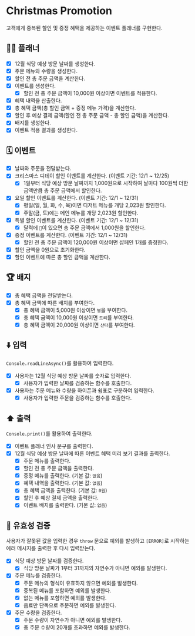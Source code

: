 # Christmas Promotion

고객에게 중복된 할인 및 증정 혜택을 제공하는 이벤트 플래너를 구현한다.

## 💁‍♀️ 플래너

- [x] 12월 식당 예상 방문 날짜를 생성한다.
- [x] 주문 메뉴와 수량을 생성한다.
- [x] 할인 전 총 주문 금액을 계산한다.
- [x] 이벤트를 생성한다.
  - [x] 할인 전 총 주문 금액이 10,000원 이상이면 이벤트를 적용한다.
- [x] 혜택 내역을 산출한다.
- [x] 총 혜택 금액(총 할인 금액 + 증정 메뉴 가격)을 계산한다.
- [x] 할인 후 예상 결제 금액(할인 전 총 주문 금액 - 총 할인 금액)을 계산한다.
- [x] 배지를 생성한다.
- [x] 이벤트 적용 결과를 생성한다.

## 🗓️ 이벤트

- [x] 날짜와 주문을 전달받는다.
- [x] 크리스마스 디데이 할인 이벤트를 계산한다. (이벤트 기간: 12/1 ~ 12/25)
  - [x] 1일부터 식당 예상 방문 날짜까지 1,000원으로 시작하여 날마다 100원씩 더한 금액만큼 총 주문 금액에서 할인한다.
- [x] 요일 할인 이벤트를 계산한다. (이벤트 기간: 12/1 ~ 12/31)
  - [x] 평일(일, 월, 화, 수, 목)이면 디저트 메뉴를 개당 2,023원 할인한다.
  - [x] 주말(금, 토)에는 메인 메뉴를 개당 2,023원 할인한다.
- [x] 특별 할인 이벤트를 계산한다. (이벤트 기간: 12/1 ~ 12/31)
  - [x] 달력에 `🌟`이 있으면 총 주문 금액에서 1,000원을 할인한다.
- [x] 증정 이벤트를 계산한다. (이벤트 기간: 12/1 ~ 12/31)
  - [x] 할인 전 총 주문 금액이 120,000원 이상이면 샴페인 1개를 증정한다.
- [x] 할인 금액을 0원으로 초기화한다.
- [x] 할인 이벤트에 따른 총 할인 금액을 계산한다.

## 🏆 배지

- [x] 총 혜택 금액을 전달받는다.
- [x] 총 혜택 금액에 따른 배지를 부여한다.
  - [x] 총 혜택 금액이 5,000원 이상이면 `별`을 부여한다.
  - [x] 총 혜택 금액이 10,000원 이상이면 `트리`를 부여한다.
  - [x] 총 혜택 금액이 20,000원 이상이면 `산타`를 부여한다.

## ⬇️ 입력

`Console.readLineAsync()`를 활용하여 입력한다.

- [x] 사용자는 12월 식당 예상 방문 날짜를 숫자로 입력한다.
  - [x] 사용자가 입력한 날짜를 검증하는 함수를 호출한다.
- [x] 사용자는 주문 메뉴와 수량을 하이픈과 쉼표로 구분하여 입력한다.
  - [x] 사용자가 입력한 주문을 검증하는 함수를 호출한다.

## ⬆️ 출력

`Console.print()`를 활용하여 출력한다.

- [x] 이벤트 플래너 인사 문구를 출력한다.
- [x] 12월 식당 예상 방문 날짜에 따른 이벤트 혜택 미리 보기 결과를 출력한다.
  - [x] 주문 메뉴를 출력한다.
  - [x] 할인 전 총 주문 금액을 출력한다.
  - [x] 증정 메뉴를 출력한다. (기본 값: `없음`)
  - [x] 혜택 내역을 출력한다. (기본 값: `없음`)
  - [x] 총 혜택 금액을 출력한다. (기본 값: `0원`)
  - [x] 할인 후 예상 결제 금액을 출력한다.
  - [x] 이벤트 배지를 출력한다. (기본 값: `없음`)

## 🐛 유효성 검증

사용자가 잘못된 값을 입력한 경우 `throw` 문으로 예외를 발생하고 `[ERROR]`로 시작하는 에러 메시지를 출력한 후 다시 입력받는다.

- [x] 식당 예상 방문 날짜를 검증한다.
  - [x] 식당 방문 날짜가 1부터 31까지의 자연수가 아니면 예외를 발생한다.
- [x] 주문 메뉴를 검증한다.
  - [x] 주문 메뉴의 형식이 유효하지 않으면 예외를 발생한다.
  - [x] 중복된 메뉴를 포함하면 예외를 발생한다.
  - [x] 없는 메뉴를 포함하면 예외를 발생한다.
  - [x] 음료만 단독으로 주문하면 예외를 발생한다.
- [x] 주문 수량을 검증한다.
  - [x] 주문 수량이 자연수가 아니면 예외를 발생한다.
  - [x] 총 주문 수량이 20개를 초과하면 예외를 발생한다.
